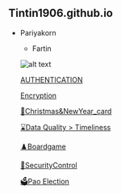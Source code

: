 ## Tintin1906.github.io

- Pariyakorn
  - Fartin

  ![alt text](Img/IMG_8647.jpeg)
  
  [AUTHENTICATION](authentication)
  
  [Encryption](encryption)
  
  [💌Christmas&NewYear_card](Christmas&NewYear_card)

  [⌛Data Quality > Timeliness](timeliness.md)
  
  [♟️Boardgame](boardgame.md) 

  [🔐SecurityControl](security-control.md)

  [🗳️Pao Election](Pao-election.md)
